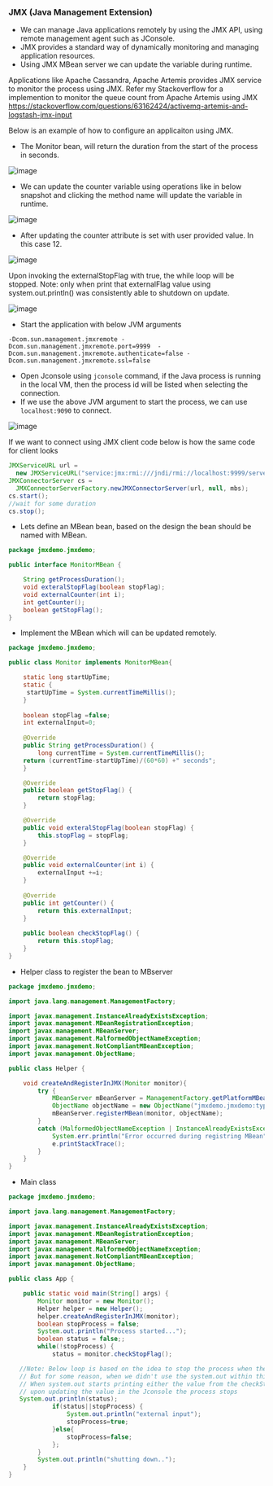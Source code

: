 ### JMX (Java Management Extension)
 - We can manage Java applications remotely by using the JMX API, using remote management agent such as JConsole.
 - JMX provides a standard way of dynamically monitoring and managing application resources.
 - Using JMX MBean server we can update the variable during runtime.

Applications like Apache Cassandra, Apache Artemis provides JMX service to monitor the process using JMX.
Refer my Stackoverflow for a implemention to monitor the queue count from Apache Artemis using JMX
https://stackoverflow.com/questions/63162424/activemq-artemis-and-logstash-jmx-input

Below is an example of how to configure an applicaiton using JMX.
 - The Monitor bean, will return the duration from the start of the process in seconds.

![image](https://user-images.githubusercontent.com/6425536/158005143-c0cdfaf3-d160-41c9-9765-8b14732c94da.png)

- We can update the counter variable using operations like in below snapshot and clicking the method name will update the variable in runtime.

![image](https://user-images.githubusercontent.com/6425536/158005504-0cf2c02e-aa61-478c-94fa-095d9f872e09.png)

- After updating the counter attribute is set with user provided value. In this case 12.

![image](https://user-images.githubusercontent.com/6425536/158005177-ca8e5729-b1a7-4bac-a75b-2c9ae9c9357b.png)

Upon invoking the externalStopFlag with true, the while loop will be stopped. 
 Note: only when print that externalFlag value using system.out.println() was consistently able to shutdown on update.
 
![image](https://user-images.githubusercontent.com/6425536/158005237-117b93a9-c7a4-4668-8e68-09617402064e.png)

- Start the application with below JVM arguments
```
-Dcom.sun.management.jmxremote -Dcom.sun.management.jmxremote.port=9999  -Dcom.sun.management.jmxremote.authenticate=false -Dcom.sun.management.jmxremote.ssl=false
```

- Open Jconsole using `jconsole` command, if the Java process is running in the local VM, then the process id will be listed when selecting the connection.
- If we use the above JVM argument to start the process, we can use `localhost:9090` to connect.

![image](https://user-images.githubusercontent.com/6425536/158005344-6ada0383-ceeb-4c4c-aa16-2cbcea0c6588.png)

If we want to connect using JMX client code below is how the same code for client looks

```java
JMXServiceURL url = 
  new JMXServiceURL("service:jmx:rmi:///jndi/rmi://localhost:9999/server"); 
JMXConnectorServer cs = 
  JMXConnectorServerFactory.newJMXConnectorServer(url, null, mbs); 
cs.start(); 
//wait for some duration
cs.stop();
```

- Lets define an MBean bean, based on the design the bean should be named with MBean.
```java
package jmxdemo.jmxdemo;

public interface MonitorMBean {

	String getProcessDuration();
	void exteralStopFlag(boolean stopFlag);
	void externalCounter(int i);
	int getCounter();
	boolean getStopFlag();
}
```
- Implement the MBean which will can be updated remotely.

```java
package jmxdemo.jmxdemo;

public class Monitor implements MonitorMBean{

	static long startUpTime;
	static {
	 startUpTime = System.currentTimeMillis();	
	}
	
	boolean stopFlag =false;
	int externalInput=0;
	
	@Override
	public String getProcessDuration() {
		long currentTime = System.currentTimeMillis();
  	return (currentTime-startUpTime)/(60*60) +" seconds";
	}

	@Override
	public boolean getStopFlag() {
		return stopFlag;
	}

	@Override
	public void exteralStopFlag(boolean stopFlag) {
		this.stopFlag = stopFlag;
	}

	@Override
	public void externalCounter(int i) {
		externalInput +=i;
	}
	
	@Override
	public int getCounter() {
		return this.externalInput;
	}
	
	public boolean checkStopFlag() {
		return this.stopFlag;
	}
}
```

- Helper class to register the bean to MBserver
```java
package jmxdemo.jmxdemo;

import java.lang.management.ManagementFactory;

import javax.management.InstanceAlreadyExistsException;
import javax.management.MBeanRegistrationException;
import javax.management.MBeanServer;
import javax.management.MalformedObjectNameException;
import javax.management.NotCompliantMBeanException;
import javax.management.ObjectName;

public class Helper {

	void createAndRegisterInJMX(Monitor monitor){
		try {
			MBeanServer mBeanServer = ManagementFactory.getPlatformMBeanServer();
			ObjectName objectName = new ObjectName("jmxdemo.jmxdemo:type=monitor");
			mBeanServer.registerMBean(monitor, objectName);
		}
		catch (MalformedObjectNameException | InstanceAlreadyExistsException | MBeanRegistrationException | NotCompliantMBeanException e) {
			System.err.println("Error occurred during registring MBean");
			e.printStackTrace();
		}
	}
}
```

- Main class

```java
package jmxdemo.jmxdemo;

import java.lang.management.ManagementFactory;

import javax.management.InstanceAlreadyExistsException;
import javax.management.MBeanRegistrationException;
import javax.management.MBeanServer;
import javax.management.MalformedObjectNameException;
import javax.management.NotCompliantMBeanException;
import javax.management.ObjectName;

public class App {

	public static void main(String[] args) {
		Monitor monitor = new Monitor();
		Helper helper = new Helper();
		helper.createAndRegisterInJMX(monitor);
		boolean stopProcess = false;
		System.out.println("Process started...");
		boolean status = false;;
		while(!stopProcess) {
			status = monitor.checkStopFlag();

   //Note: Below loop is based on the idea to stop the process when the variable is updated from Jconsole 
   // But for some reason, when we didn't use the system.out within this block, the loop is not breaking.
   // When system.out starts printing either the value from the checkStopFlag() directly or the status
   // upon updating the value in the Jconsole the process stops
   System.out.println(status);
			if(status||stopProcess) {
				System.out.println("external input");
				stopProcess=true;
			}else{
				stopProcess=false;
			};
		}
		System.out.println("shutting down..");
	}
}
```

